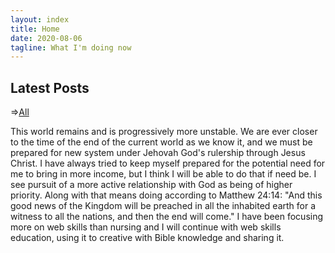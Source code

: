 ```yaml
---
layout: index
title: Home
date: 2020-08-06
tagline: What I'm doing now
---
```


  <h2>Latest Posts</h2>
  <!-- <div class = "container-fluid"> -->
  <span class = "center">=><a href= "/posts/" title="Go to All Posts">All</a>
  </span>

This world remains and is progressively more unstable. We are ever closer to the time of the end of the current world as we know it, and we must be prepared for new system under Jehovah God's rulership through Jesus Christ. I have always tried to keep myself prepared for the potential need for me to bring in more income, but I think I will be able to do that if need be. I see pursuit of a more active relationship with God as being of higher priority. Along with that means doing according to Matthew 24:14: "And this good news of the Kingdom will be preached in all the inhabited earth for a witness to all the nations, and then the end will come." I have been focusing more on web skills than nursing and I will continue with web skills education, using it to creative with Bible knowledge and sharing it.

